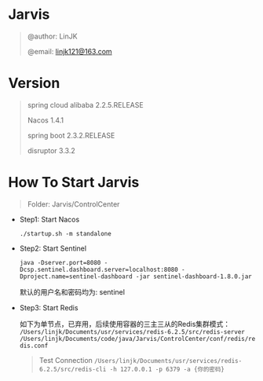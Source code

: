 # Jarvis

> @author: LinJK
>
> @email: linjk121@163.com

# Version

> spring cloud alibaba 2.2.5.RELEASE
>
> Nacos                1.4.1
>
> spring boot          2.3.2.RELEASE
>
> disruptor            3.3.2

# How To Start Jarvis

> Folder: Jarvis/ControlCenter

- Step1: Start Nacos

    `./startup.sh -m standalone`
    
- Step2: Start Sentinel

    `java -Dserver.port=8080 -Dcsp.sentinel.dashboard.server=localhost:8080 -Dproject.name=sentinel-dashboard -jar sentinel-dashboard-1.8.0.jar`
    
    默认的用户名和密码均为: sentinel
    
- Step3: Start Redis
    
    如下为单节点，已弃用，后续使用容器的三主三从的Redis集群模式：
    `/Users/linjk/Documents/usr/services/redis-6.2.5/src/redis-server /Users/linjk/Documents/code/java/Jarvis/ControlCenter/conf/redis/redis.conf`
    
    > Test Connection
    `/Users/linjk/Documents/usr/services/redis-6.2.5/src/redis-cli -h 127.0.0.1 -p 6379 -a {你的密码}`
    
                                                                                                                                                                                    
                                                                                                                                                                                    